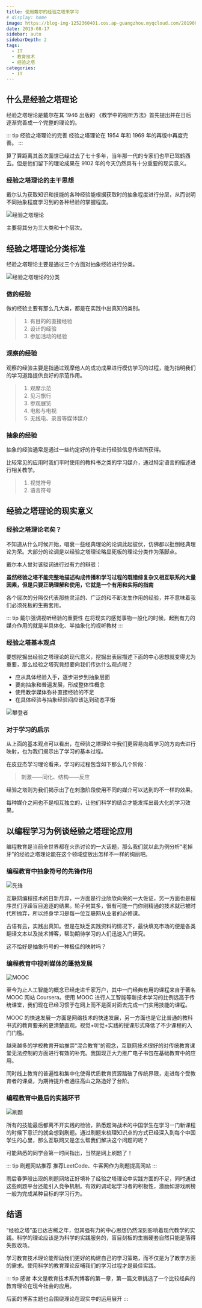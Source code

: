 ```yaml
---
title: 使用戴尔的经验之塔来学习
# display: home
image: https://blog-img-1252360401.cos.ap-guangzhou.myqcloud.com/20190817-bg.jpg
date: 2019-08-17
sidebar: auto
sidebarDepth: 2
tags: 
  - IT
  - 教育技术
  - 经验之塔
categories:
  - IT
---
```

## 什么是经验之塔理论

经验之塔理论是戴尔在其 1946 出版的 《教学中的视听方法》首先提出并在日后逐渐完善成一个完整的理论的。

::: tip 经验之塔理论的完善
经验之塔理论在 1954 年和 1969 年的再版中再度完善。
:::

算了算距离其首次面世已经过去了七十多年，当年那一代的专家们也早已驾鹤西去。但是他们留下的理论成果在 9102 年的今天仍然具有十分重要的现实意义。

<!-- more -->

### 经验之塔理论的主干思想

戴尔认为获取知识和技能的各种经验能根据获取时的抽象程度进行分层，从而说明不同抽象程度学习到的各种经验的掌握程度。

![经验之塔理论](https://blog-img-1252360401.cos.ap-guangzhou.myqcloud.com/20190817-1.jpg)

主要将其分为三大类和十个层次。

## 经验之塔理论分类标准

经验之塔理论主要是通过三个方面对抽象经验进行分类。

![经验之塔理论的分类](https://blog-img-1252360401.cos.ap-guangzhou.myqcloud.com/20190817-2.png)

### 做的经验

做的经验主要有那么几大类，都是在实践中出真知的类别。

> 1. 有目的的直接经验
> 2. 设计的经验
> 3. 参加活动的经验

### 观察的经验

观察的经验主要是指通过观摩他人的成功成果进行模仿学习的过程，能为指明我们的学习道路提供良好的示范作用。

> 1. 观摩示范
> 2. 见习旅行
> 3. 参观展览
> 4. 电影与电视
> 5. 无线电、录音等媒体媒介

### 抽象的经验

抽象的经验通常是通过一些约定好的符号进行经验信息传递所获得。

比较常见的应用时我们平时使用的教科书之类的学习媒介，通过特定语言的描述进行相关教学。

> 1. 视觉符号
> 2. 语言符号

## 经验之塔理论的现实意义

### 经验之塔理论老矣？

不知道从什么时候开始，唱衰一些经典理论的论调此起彼伏，仿佛都以批倒经典理论为荣。大部分的论调是以经验之塔理论略显死板的理论分类作为落脚点。

戴尔本人曾对该驳词进行过有力的辩驳：

**虽然经验之塔不能完整地描述构成传播和学习过程的既错综复杂又相互联系的大量因素，但是只要正确理解和使用，它就是一个有用和实际的指南**

各个层次的分隔仅代表那些灵活的、广泛的和不断发生作用的经验，并不意味着我们必须死板的生搬套用。

::: tip 戴尔强调视听经验的重要性
在将现实的感觉事物一般化的时候，起到有力的媒介作用的就是半具体化、半抽象化的视听教材
:::

### 经验之塔基本观点

要想挖掘出经验之塔理论的现代意义，挖掘出表层描述下面的中心思想就变得尤为重要，那么经验之塔究竟想要向我们传达什么观点呢？

- 应从具体经验入手，逐步进步到抽象层面
- 要向抽象和普遍发展，形成整体性概念
- 使用教学媒体弥补直接经验的不足
- 在具体经验与抽象经验间应该达到动态平衡

![攀登者](https://blog-img-1252360401.cos.ap-guangzhou.myqcloud.com/20190817-3.jpg)

### 对于学习的启示

从上面的基本观点可以看出，在经验之塔理论中我们更容易向着学习的方向去进行映射，也为我们揭示出了学习的基本过程。

在皮亚杰学习理论看来，学习的过程包含如下那么几个阶段：

> 刺激——同化、结构——反应

经验之塔则为我们揭示出了在刺激阶段使用不同的媒介可以达到的不一样的效果。

每种媒介之间也不是相互独立的，让他们科学的结合才能发挥出最大化的学习效果。

## 以编程学习为例谈经验之塔理论应用

编程教育是当前全世界都在火热讨论的一大话题，那么我们就以此为例分析“老掉牙”的经验之塔理论能在这个领域绽放出怎样不一样的绚丽吧。

### 编程教育中抽象符号的先锋作用

![先锋](https://blog-img-1252360401.cos.ap-guangzhou.myqcloud.com/20190817-4.jpg)

互联网编程技术的日新月异，一方面是行业欣欣向荣的一大佐证，另一方面也是程序员们浮躁盲目追逐的结果。轮子何其多，很有可能一门你刚精通的技术就已被时代所抛弃，所以终身学习是每一位互联网从业者的必修课。

古语有云，实践出真知。但是在缺乏实践资料的情况下，最快填充市场的便是各类翻译文本以及技术博客，帮助期待学习的人们迅速入门研究。

这不恰好是抽象符号的一种极佳的映射吗？

### 编程教育中视听媒体的蓬勃发展

![MOOC](https://blog-img-1252360401.cos.ap-guangzhou.myqcloud.com/20190817-5.jpg)

至今为止人工智能的概念已经走进千家万户，其中一门经典有用的课程来自于著名 MOOC 网站 Coursera。使用 MOOC 进行人工智能等新技术学习的比例远高于传统课堂，我们现在已经习惯于在网上而不是面对面去完成一门实用技能的课程。

MOOC 的快速发展一方面是网络技术的快速发展，另一方面也是它比普通的教科书式的教育要来的更清楚直观。视觉+听觉+实践的授课形式降低了不少课程的入门门槛。

越来越多的学校教育开始推崇“混合教育”的观念，互联网技术很好的对传统教育课堂无法控制的方面进行有效的补充。我国现正大力推广电子书包在基础教育中的应用。

同时线上教育的普遍性和集中化使得优质教育资源踏破了传统界限，走进每个受教育者的课桌，为期待提升者通往高山之路造好了台阶。

### 编程教育中最后的实践环节

![刷题](https://blog-img-1252360401.cos.ap-guangzhou.myqcloud.com/20190817-6.jpg)

所有的技能最后都离不开实践的检验，熟悉题海战术的中国学生在学习一门新课程的时候下意识的就会想到刷题。通过刷题来梳理知识点的方式已经深入到每个中国学生的心里，那么互联网又是怎么帮我们解决这个问题的呢？

可能熟悉的同学会第一时间指出，当然是网上刷题了！

::: tip 刷题网站推荐
推荐LeetCode、牛客网作为刷题提高网站
:::

雨后春笋般出现的刷题网站正好填补了经验之塔理论中实践方面的不足，同时通过这些刷题平台还能引入竞争机制。有效的调动起学习者的积极性，激励如游戏刷榜一般为完成某种目标的学习行为。

## 结语

“经验之塔”虽已达古稀之年，但其强有力的中心思想仍然深刻影响着现代教学的实践。科学的理论应该是为科学的实践服务的，盲目刻板的生搬硬套自然只能是落得失败收场。

学习教育技术理论能帮助我们更好的构建自己的学习策略，而不仅是为了教学方面的需求。使用科学的教育理论反哺我们的学习过程才是最佳实践。

::: tip 感谢
本文是教育技术系列博客的第一章，第一篇文章挑选了一个比较经典的教育理论在现今社会的应用。

后面的博客主题也会围绕理论在现实中的运用展开
:::
